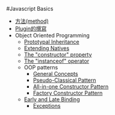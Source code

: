 #Javascript Basics
- [方法(method)](method/method.md)
- [Plugin的撰寫](plugin/plugin.md)
- Object Oriented Programming
	- [Prototypal Inheritance](object-oriented-programming/prototypal-inheritance.md)
	- [Extending Natives](object-oriented-programming/extending-natives.md)
	- [The "constructor" property](object-oriented-programming/constructor.md)
	- [The "instanceof" operator](object-oriented-programming/instanceof.md)
	- OOP patterns
		- [General Concepts](object-oriented-programming/general-concepts.md)
		- [Pseudo-Classical Pattern](object-oriented-programming/pseudo-classical-pattern/pseudo-classical-pattern.md)
		- [All-in-one Constructor Pattern](object-oriented-programming/all-in-one-constructor-pattern.md)
		- [Factory Constructor Pattern](object-oriented-programming/factory-constructor-pattern.md)
	- [Early and Late Binding](object-oriented-programming/early-and-late-binding.md)
        - [Exceptions](object-oriented-programming/exceptions.md) 
